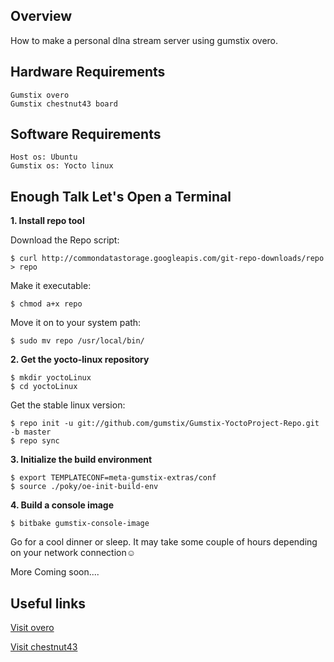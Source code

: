 ## Overview

How to make a personal dlna stream server using gumstix overo.

## Hardware Requirements

    Gumstix overo
    Gumstix chestnut43 board

## Software Requirements

    Host os: Ubuntu
    Gumstix os: Yocto linux

## Enough Talk Let's Open a Terminal

**1.  Install repo tool**

Download the Repo script:

    $ curl http://commondatastorage.googleapis.com/git-repo-downloads/repo > repo

Make it executable:

    $ chmod a+x repo

Move it on to your system path:

    $ sudo mv repo /usr/local/bin/

**2.  Get the yocto-linux repository**

    $ mkdir yoctoLinux
    $ cd yoctoLinux
    
Get the stable linux version:

    $ repo init -u git://github.com/gumstix/Gumstix-YoctoProject-Repo.git -b master
    $ repo sync

**3.  Initialize the build environment**

    $ export TEMPLATECONF=meta-gumstix-extras/conf 
    $ source ./poky/oe-init-build-env
    
**4.  Build a console image**

    $ bitbake gumstix-console-image

Go for a cool dinner or sleep. It may take some couple of hours depending on your network connection:relaxed:
    
More Coming soon....

## Useful links

[Visit overo](https://store.gumstix.com/index.php/category/33/)

[Visit chestnut43](https://store.gumstix.com/index.php/products/237/)
